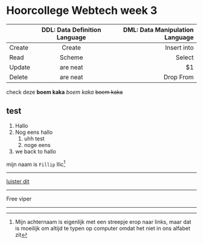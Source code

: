 # Hoorcollege Webtech week 3

|               | DDL: Data Definition Language | DML: Data Manipulation Language |
| :------------ |:---------------:| -----:|
|Create      | Create | Insert into |
|Read | Scheme        |   Select |
|Update| are neat        |    $1 |
|Delete| are neat        | Drop From|

check deze **boem kaka**
*boem kaka*
~~boem kaka~~ 


## test
1. Hallo
2. Nog eens hallo
   1. uhh test
   2. noge eens
4. we back to hallo


mijn naam is ```Fillip``` Ilic[^1] 

---

[luister dit](https://www.youtube.com/watch?v=-XazLR5UFWM&ab_channel=RapperViperVEVOArchive)

___

Free viper

***


[^1]:  Mijn achternaam is eigenlijk met een streepje erop naar links, maar dat is moeilijk om altijd te typen op computer omdat het niet in ons alfabet zit
